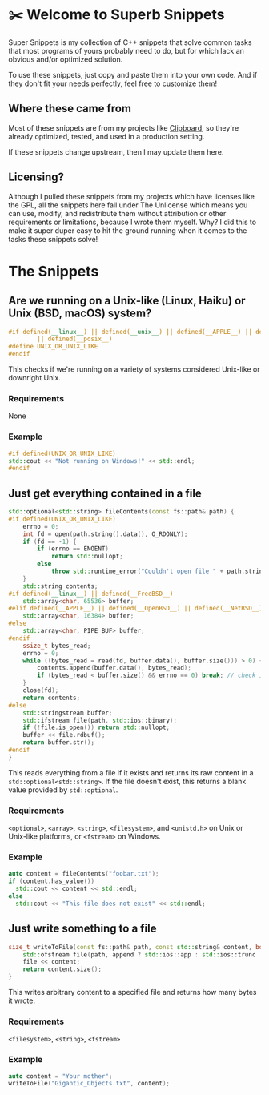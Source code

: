 # ✂️ Welcome to Superb Snippets

Super Snippets is my collection of C++ snippets that solve common tasks that most programs of yours probably need to do, but for which lack an obvious and/or optimized solution.

To use these snippets, just copy and paste them into your own code. And if they don't fit your needs perfectly, feel free to customize them!

## Where these came from

Most of these snippets are from my projects like [Clipboard](https://github.com/Slackadays/Clipboard), so they're already optimized, tested, and used in a production setting.

If these snippets change upstream, then I may update them here.

## Licensing?

Although I pulled these snippets from my projects which have licenses like the GPL, all the snippets here fall under The Unlicense which means you can use, modify, and redistribute them without attribution or other requirements or limitations, because I wrote them myself. Why? I did this to make it super duper easy to hit the ground running when it comes to the tasks these snippets solve!

# The Snippets

## Are we running on a Unix-like (Linux, Haiku) or Unix (BSD, macOS) system?

```cpp
#if defined(__linux__) || defined(__unix__) || defined(__APPLE__) || defined(__NetBSD__) || defined(__OpenBSD__) || defined(__DragonFly__) || defined(__HAIKU__) || defined(__FreeBSD__) \
        || defined(__posix__)
#define UNIX_OR_UNIX_LIKE
#endif
```

This checks if we're running on a variety of systems considered Unix-like or downright Unix.

### Requirements

None

### Example

```cpp
#if defined(UNIX_OR_UNIX_LIKE)
std::cout << "Not running on Windows!" << std::endl;
#endif
```

## Just get everything contained in a file

```cpp
std::optional<std::string> fileContents(const fs::path& path) {
#if defined(UNIX_OR_UNIX_LIKE)
    errno = 0;
    int fd = open(path.string().data(), O_RDONLY);
    if (fd == -1) {
        if (errno == ENOENT)
            return std::nullopt;
        else
            throw std::runtime_error("Couldn't open file " + path.string() + ": " + std::strerror(errno));
    }
    std::string contents;
#if defined(__linux__) || defined(__FreeBSD__)
    std::array<char, 65536> buffer;
#elif defined(__APPLE__) || defined(__OpenBSD__) || defined(__NetBSD__) || defined(__DragonFly__)
    std::array<char, 16384> buffer;
#else
    std::array<char, PIPE_BUF> buffer;
#endif
    ssize_t bytes_read;
    errno = 0;
    while ((bytes_read = read(fd, buffer.data(), buffer.size())) > 0) {
        contents.append(buffer.data(), bytes_read);
        if (bytes_read < buffer.size() && errno == 0) break; // check if we reached EOF early and not due to an error
    }
    close(fd);
    return contents;
#else
    std::stringstream buffer;
    std::ifstream file(path, std::ios::binary);
    if (!file.is_open()) return std::nullopt;
    buffer << file.rdbuf();
    return buffer.str();
#endif
}
```

This reads everything from a file if it exists and returns its raw content in a `std::optional<std::string>`. If the file doesn't exist, this returns a blank value provided by `std::optional`.

### Requirements

`<optional>`, `<array>`, `<string>`, `<filesystem>`, and `<unistd.h>` on Unix or Unix-like platforms, or `<fstream>` on Windows.

### Example

```cpp
auto content = fileContents("foobar.txt");
if (content.has_value())
  std::cout << content << std::endl;
else
  std::cout << "This file does not exist" << std::endl;
```

## Just write something to a file

```cpp
size_t writeToFile(const fs::path& path, const std::string& content, bool append = false) {
    std::ofstream file(path, append ? std::ios::app : std::ios::trunc | std::ios::binary);
    file << content;
    return content.size();
}
```

This writes arbitrary content to a specified file and returns how many bytes it wrote.

### Requirements

`<filesystem>`, `<string>`, `<fstream>`

### Example

```cpp
auto content = "Your mother";
writeToFile("Gigantic_Objects.txt", content);
```
